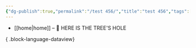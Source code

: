 ```yaml
---
{"dg-publish":true,"permalink":"/test 456/","title":"test 456","tags":["🎯學習歷程檔案","⚙️測試中"],"noteIcon":"3","created":"2025-06-18T13:44:04.742+08:00","updated":"2025-06-18T13:59:59.508+08:00"}
---
```



- [[home\|home]] – 🌲 HERE IS THE TREE'S HOLE

{ .block-language-dataview}

